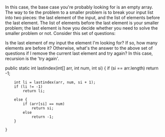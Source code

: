 In this case, the base case you're probably looking for is an empty array. The way to tie the problem to a smaller problem is to break your input list into two pieces: the last element of the input, and the list of elements before the last element. The list of elements before the last element is your smaller problem; the last element is how you decide whether you need to solve the smaller problem or not. Consider this set of questions:

Is the last element of my input the element I'm looking for? If so, how many elements are before it?
Otherwise, what's the answer to the above set of questions if I remove the current last element and try again?
In this case, recursion is the 'try again'.

public static int lastindex(int[] arr, int num, int si) {
        if (si == arr.length)
            return -1;

        int li = lastindex(arr, num, si + 1);
        if (li != -1)
            return li;

        else {
            if (arr[si] == num)
                return si;
            else
                return -1;
        }

    }